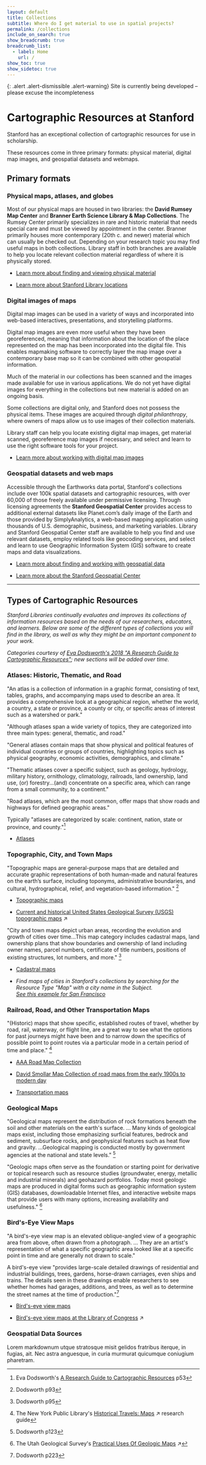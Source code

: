 ```yaml
---
layout: default
title: Collections
subtitle: Where do I get material to use in spatial projects?
permalink: /collections
include_on_search: true
show_breadcrumb: true
breadcrumb_list:
  - label: Home
    url: /
show_toc: true
show_sidetoc: true
---
```


{: .alert .alert-dismissible .alert-warning}
Site is currently being developed – please excuse the incompleteness

# Cartographic Resources at Stanford
Stanford has an exceptional collection of cartographic resources for use in scholarship. 

These resources come in three primary formats: physical material, digital map images, and geospatial datasets and webmaps.

## Primary formats

### Physical maps, atlases, and globes
Most of our physical maps are housed in two libraries: the **David Rumsey Map Center** and **Branner Earth Science Library & Map Collections**. The Rumsey Center primarily specializes in rare and historic material that needs special care and must be viewed by appointment in the center. Branner primarily houses more contemporary (20th c. and newer) material which can usually be checked out. Depending on your research topic you may find useful maps in both collections. Library staff in both branches are available to help you locate relevant collection material regardless of where it is physically stored.

+ [Learn more about finding and viewing physical material](how-do-i.md)

+ [Learn more about Stanford Library locations](resources.md)

### Digital images of maps
Digital map images can be used in a variety of ways and incorporated into web-based interactives, presentations, and storytelling platforms. 

Digital map images are even more useful when they have been georeferenced, meaning that information about the location of the place represented on the map has been incorporated into the digital file. This enables mapmaking software to correctly layer the map image over a contemporary base map so it can be combined with other geospatial information. 

Much of the material in our collections has been scanned and the images made available for use in various applications. We do not yet have digital images for everything in the collections but new material is added on an ongoing basis. 

Some collections are digital only, and Stanford does not possess the physical items. These images are acquired through *digital philanthropy*, where owners of maps allow us to use images of their collection materials.

Library staff can help you locate existing digital map images, get material scanned, georeference map images if necessary, and select and learn to use the right software tools for your project.

+ [Learn more about working with digital map images](how-do-i.md)

### Geospatial datasets and web maps 
Accessible through the Earthworks data portal, Stanford's collections include over 100k spatial datasets and cartographic resources, with over 60,000 of those freely available under permissive licensing. Through licensing agreements the **Stanford Geospatial Center** provides access to additional external datasets like Planet.com’s daily image of the Earth and those provided by SimplyAnalytics, a web-based mapping application using thousands of U.S. demographic, business, and marketing variables. Library and Stanford Geospatial Center staff are available to help you find and use relevant datasets, employ related tools like geocoding services, and select and learn to use Geographic Information System (GIS) software to create maps and data visualizations.  

+ [Learn more about finding and working with geospatial data](how-do-i.md)

+ [Learn more about the Stanford Geospatial Center](https://library.stanford.edu/libraries/stanford-geospatial-center)
<!-- Alternatively this could link to another section of the Toolkit --> 

---

## Types of Cartographic Resources
*Stanford Libraries continually evaluates and improves its collections of information resources based on the needs of our researchers, educators, and learners. Below are some of the different types of collections you will find in the library, as well as why they might be an important component to your work.*

*Categories courtesy of [Eva Dodsworth's 2018 "A Research Guide to Cartographic Resources"](https://searchworks.stanford.edu/view/14278618); new sections will be added over time.*

### Atlases: Historic, Thematic, and Road

"An atlas is a collection of information in a graphic format, consisting of text, tables, graphs, and accompanying maps used to describe an area. It provides a comprehensive look at a geographical region, whether the world, a country, a state or province, a county or city, or specific areas of interest such as a watershed or park."

"Although atlases span a wide variety of topics, they are categorized into three main types: general, thematic, and road."

"General atlases contain maps that show physical and political features of individual countries or groups of countries, highlighting topics such as physical geography, economic activities, demographics, and climate."

"Thematic atlases cover a specific subject, such as geology, hydrology, military history, ornithology, climatology, railroads, land ownership, land use, (or) forestry...(and) concentrate on a specific area, which can range from a small community, to a continent."

"Road atlases, which are the most common, offer maps that show roads and highways for defined geographic areas."

Typically "atlases are categorized by scale: continent, nation, state or province, and county."[^1]

[^1]: Eva Dodsworth's [A Research Guide to Cartographic Resources](https://searchworks.stanford.edu/view/14278618) p53

+ [Atlases](https://searchworks.stanford.edu/?f%5Bformat_main_ssim%5D%5B%5D=Map&q=atlas&search_field=search)

### Topographic, City, and Town Maps

"Topographic maps are general-purpose maps that are detailed and accurate graphic representations of both human-made and natural features on the earth’s surface, including toponyms, administrative boundaries, and cultural, hydrographical, relief, and vegetation-based information."  [^2]

[^2]: Dodsworth p93

+ [Topographic maps](https://searchworks.stanford.edu/?f%5Bformat_main_ssim%5D%5B%5D=Map&search_field=search&q=topographic)

+ [Current and historical United States Geological Survey (USGS) topographic maps](https://www.usgs.gov/programs/national-geospatial-program/topographic-maps) :arrow_upper_right:

"City and town maps depict urban areas, recording the evolution and growth of cities over time...This map category includes cadastral maps, land ownership plans that show boundaries and ownership of land including owner names, parcel numbers, certificate of title numbers, positions of existing structures, lot numbers, and more."  [^3]

[^3]: Dodsworth p95

+ [Cadastral maps](https://searchworks.stanford.edu/?f%5Bformat_main_ssim%5D%5B%5D=Map&q=cadastral&search_field=search)

+ *Find maps of cities in Stanford's collections by searching for the Resource Type "Map" with a city name in the Subject.*
  <br>[*See this example for San Francisco*](https://searchworks.stanford.edu/?op=must&clause%5B0%5D%5Bfield%5D=search&clause%5B0%5D%5Bquery%5D=&clause%5B1%5D%5Bfield%5D=search_title&clause%5B1%5D%5Bquery%5D=&clause%5B2%5D%5Bfield%5D=search_author&clause%5B2%5D%5Bquery%5D=&clause%5B3%5D%5Bfield%5D=subject_terms&clause%5B3%5D%5Bquery%5D=San+Francisco&clause%5B4%5D%5Bfield%5D=series_search&clause%5B4%5D%5Bquery%5D=&clause%5B5%5D%5Bfield%5D=pub_search&clause%5B5%5D%5Bquery%5D=&clause%5B6%5D%5Bfield%5D=isbn_search&clause%5B6%5D%5Bquery%5D=&range%5Bpub_year_tisim%5D%5Bbegin%5D=&range%5Bpub_year_tisim%5D%5Bend%5D=&f_inclusive%5Bformat_main_ssim%5D%5B%5D=Map&sort=relevance&commit=Search)

### Railroad, Road, and Other Transportation Maps

"(Historic) maps that show specific, established routes of travel, whether by road, rail, waterway, or flight line, are a great way to see what the options for past journeys might have been and to narrow down the specifics of possible point to point routes via a particular mode in a certain period of time and place." [^4]

[^4]: The New York Public Library's [Historical Travels: Maps](https://libguides.nypl.org/historicaltravels/maps) :arrow_upper_right: research guide  


+ [AAA Road Map Collection](https://searchworks.stanford.edu/?utf8=%E2%9C%93&q=AAA+of+Northern+California%2C+Nevada+%26+Utah&search_field=search)

+ [David Smollar Map Collection of road maps from the early 1900s to modern day](https://searchworks.stanford.edu/catalog?q=%22David+Smollar+Map+Collection.%22&search_field=subject_terms)

+ [Transportation maps](https://searchworks.stanford.edu/?clause%5B0%5D%5Bfield%5D=search&clause%5B0%5D%5Bquery%5D=&clause%5B1%5D%5Bfield%5D=search_title&clause%5B1%5D%5Bquery%5D=&clause%5B2%5D%5Bfield%5D=search_author&clause%5B2%5D%5Bquery%5D=&clause%5B4%5D%5Bfield%5D=series_search&clause%5B4%5D%5Bquery%5D=&clause%5B5%5D%5Bfield%5D=pub_search&clause%5B5%5D%5Bquery%5D=&clause%5B6%5D%5Bfield%5D=isbn_search&clause%5B6%5D%5Bquery%5D=&f_inclusive%5Bformat_main_ssim%5D%5B%5D=Map&op=must&range%5Bpub_year_tisim%5D%5Bbegin%5D=&range%5Bpub_year_tisim%5D%5Bend%5D=&sort=relevance&search_field=subject_terms&q=transportation)

  

### Geological Maps

"Geological maps represent the distribution of rock formations beneath the soil and other materials on the earth's surface. ... Many kinds of geological maps exist, including those emphasizing surficial features, bedrock and sediment, subsurface rocks, and geophysical features such as heat flow and gravity. ...Geological mapping is conducted mostly by government agencies at the national and state levels." [^5]

[^5]: Dodsworth p123

"Geologic maps often serve as the foundation or starting point for derivative or topical research such as resource studies (groundwater, energy, metallic and industrial minerals) and geohazard portfolios. Today most geologic maps are produced in digital forms such as geographic information system (GIS) databases, downloadable Internet files, and interactive website maps that provide users with many options, increasing availability and usefulness." [^6]

[^6]: The Utah Geological Survey's [Practical Uses Of Geologic Maps](https://geology.utah.gov/map-pub/survey-notes/practical-uses-geo-maps/#:~:text=Geologic%20maps%20often%20serve%20as,options%2C%20increasing%20availability%20and%20usefulness.) :arrow_upper_right:

<!--### Nautical Charts

Lorem markdownum utque stratosque misit gelidos fratribus iterque, in fugias,
ait. Nec astra anguesque, in curia murmurat quicumque coniugium pharetram.-->

<!--### Fire Insurance Plans

Lorem markdownum utque stratosque misit gelidos fratribus iterque, in fugias,
ait. Nec astra anguesque, in curia murmurat quicumque coniugium pharetram.-->

<!--### Air Photos

Lorem markdownum utque stratosque misit gelidos fratribus iterque, in fugias,
ait. Nec astra anguesque, in curia murmurat quicumque coniugium pharetram.-->

### Bird's-Eye View Maps

"A bird's-eye view map is an elevated oblique-angled view of a geographic area from above, often drawn from a photograph. ... They are an artist's representation of what a specific geographic area looked like at a specific point in time and are generally not drawn to scale."

A bird's-eye view "provides large-scale detailed drawings of residential and industrial buildings, trees, gardens, horse-drawn carriages, even ships and trains. The details seen in these drawings enable researchers to see whether homes had garages, additions, and trees, as well as to determine the street names at the time of production."[^7] 

[^7]: Dodsworth p223

+ [Bird's-eye view maps](https://searchworks.stanford.edu/?f%5Bformat_main_ssim%5D%5B%5D=Map&q=bird%27s-eye&search_field=search&sort=year-asc)


+ [Bird's-eye view maps at the Library of Congress](https://www.loc.gov/maps/?q=%22bird%27s-eye%22) :arrow_upper_right:

### Geospatial Data Sources

Lorem markdownum utque stratosque misit gelidos fratribus iterque, in fugias,
ait. Nec astra anguesque, in curia murmurat quicumque coniugium pharetram.

<!--### GIS Subject Guides

Lorem markdownum utque stratosque misit gelidos fratribus iterque, in fugias,
ait. Nec astra anguesque, in curia murmurat quicumque coniugium pharetram.-->

<!--### Handbooks and Manuals

Lorem markdownum utque stratosque misit gelidos fratribus iterque, in fugias,
ait. Nec astra anguesque, in curia murmurat quicumque coniugium pharetram.-->

<!--### Cartographic and GIS Dictionaries

Lorem markdownum utque stratosque misit gelidos fratribus iterque, in fugias,
ait. Nec astra anguesque, in curia murmurat quicumque coniugium pharetram.-->

<!--### Bibliographies

Lorem markdownum utque stratosque misit gelidos fratribus iterque, in fugias,
ait. Nec astra anguesque, in curia murmurat quicumque coniugium pharetram.-->

<!--### Gazetteers

Pes hoc erat modo ab est avidus tamen et terra. Saturnia in urbe, nunc sub, in, quid mater Eurynomes qua-->

<!--### Reference Books

In Iulius et in ripam ut prosit deciderant ad habitus virtutis tumulo canibus.
Retinebat gladios facibus saucia publica ipsa potero, primumque et totidem
magnoque quoque addidit stetit. Nexilibus pectore dederat et animum iamque filia virens praeside.-->

<!--### Journals and Conference Proceedings

Lorem markdownum utque stratosque misit gelidos fratribus iterque, in fugias,
ait. Nec astra anguesque, in curia murmurat quicumque coniugium pharetram.-->

